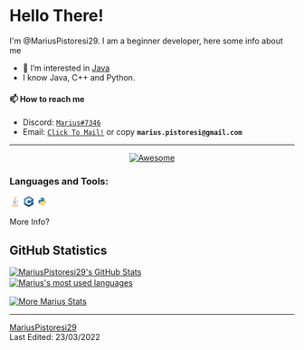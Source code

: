 # Hello There!

I'm @MariusPistoresi29. I am a beginner developer, here some info about me
- 👀 I’m interested in [Java](https://www.oracle.com/java/)
- I know Java, C++ and Python.
#### 📫 How to reach me
- Discord: [`Marius#7346`](https://discord.com/)
- Email: [`Click To Mail!`](mailto:marius.pistoresi@gmail.com) or copy **`marius.pistoresi@gmail.com`**
---
<p align="center">
<a href="https://github.com/MariusPistoresi29">
<img alt="Awesome" src="https://cdn.rawgit.com/sindresorhus/awesome/d7305f38d29fed78fa85652e3a63e154dd8e8829/media/badge.svg"/>
</a>
</p>

<h3 align="left">Languages and Tools:</h3>

<code><img height="20" src="https://raw.githubusercontent.com/github/explore/80688e429a7d4ef2fca1e82350fe8e3517d3494d/topics/java/java.png"></code>
<code><img height="20" src="https://raw.githubusercontent.com/github/explore/80688e429a7d4ef2fca1e82350fe8e3517d3494d/topics/cpp/cpp.png"></code>
<code><img height="20" src="https://raw.githubusercontent.com/github/explore/80688e429a7d4ef2fca1e82350fe8e3517d3494d/topics/python/python.png"></code>

More Info?

## GitHub Statistics
[![MariusPistoresi29's GitHub Stats](https://github-readme-stats.vercel.app/api?username=MariusPistoresi29&show_icons=true&theme=radical)](https://github.com/MariusPistoresi29?tab=overview)
<br>
<a href="https://github.com/MariusPistoresi29?tab=overview">
<img align="center" alt="Marius's most used languages" src="https://github-readme-stats.vercel.app/api/top-langs/?username=MariusPistoresi29&layout=compact&langs_count=9&theme=radical"/>
<p><img align="center" src="https://github-readme-streak-stats.herokuapp.com/?user=MariusPistoresi29&theme=radical" alt="More Marius Stats" /></p>
</a>

------

[MariusPistoresi29](https://github.com/MariusPistoresi29)
<br>
Last Edited: 23/03/2022
